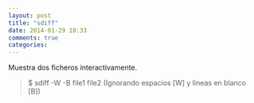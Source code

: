 ```yaml
---
layout: post
title: "sdiff"
date: 2014-01-29 18:33
comments: true
categories: 
---
```

Muestra dos ficheros interactivamente.

>$ sdiff -W -B file1 file2 (Ignorando espacios [W] y lineas en blanco [B])

